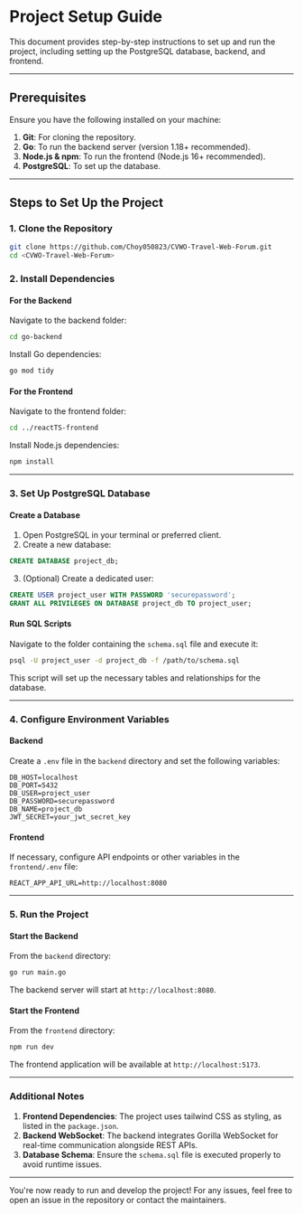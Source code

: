 # Project Setup Guide

This document provides step-by-step instructions to set up and run the project, including setting up the PostgreSQL database, backend, and frontend.

---

## Prerequisites

Ensure you have the following installed on your machine:

1. **Git**: For cloning the repository.
2. **Go**: To run the backend server (version 1.18+ recommended).
3. **Node.js & npm**: To run the frontend (Node.js 16+ recommended).
4. **PostgreSQL**: To set up the database.

---

## Steps to Set Up the Project

### 1. Clone the Repository

```bash
git clone https://github.com/Choy050823/CVWO-Travel-Web-Forum.git
cd <CVWO-Travel-Web-Forum>
```

### 2. Install Dependencies

#### For the Backend
Navigate to the backend folder:

```bash
cd go-backend
```

Install Go dependencies:

```bash
go mod tidy
```

#### For the Frontend
Navigate to the frontend folder:

```bash
cd ../reactTS-frontend
```

Install Node.js dependencies:

```bash
npm install
```

---

### 3. Set Up PostgreSQL Database

#### Create a Database
1. Open PostgreSQL in your terminal or preferred client.
2. Create a new database:

```sql
CREATE DATABASE project_db;
```

3. (Optional) Create a dedicated user:

```sql
CREATE USER project_user WITH PASSWORD 'securepassword';
GRANT ALL PRIVILEGES ON DATABASE project_db TO project_user;
```

#### Run SQL Scripts
Navigate to the folder containing the `schema.sql` file and execute it:

```bash
psql -U project_user -d project_db -f /path/to/schema.sql
```

This script will set up the necessary tables and relationships for the database.

---

### 4. Configure Environment Variables

#### Backend
Create a `.env` file in the `backend` directory and set the following variables:

```
DB_HOST=localhost
DB_PORT=5432
DB_USER=project_user
DB_PASSWORD=securepassword
DB_NAME=project_db
JWT_SECRET=your_jwt_secret_key
```

#### Frontend
If necessary, configure API endpoints or other variables in the `frontend/.env` file:

```
REACT_APP_API_URL=http://localhost:8080
```

---

### 5. Run the Project

#### Start the Backend
From the `backend` directory:

```bash
go run main.go
```

The backend server will start at `http://localhost:8080`.

#### Start the Frontend
From the `frontend` directory:

```bash
npm run dev
```

The frontend application will be available at `http://localhost:5173`.

---

### Additional Notes

1. **Frontend Dependencies**: The project uses tailwind CSS as styling, as listed in the `package.json`.
2. **Backend WebSocket**: The backend integrates Gorilla WebSocket for real-time communication alongside REST APIs.
3. **Database Schema**: Ensure the `schema.sql` file is executed properly to avoid runtime issues.

---

You're now ready to run and develop the project! For any issues, feel free to open an issue in the repository or contact the maintainers.

